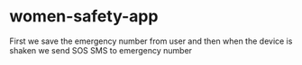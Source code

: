 # women-safety-app
First we save the emergency number from user and then when the device is shaken we send SOS SMS to emergency number
